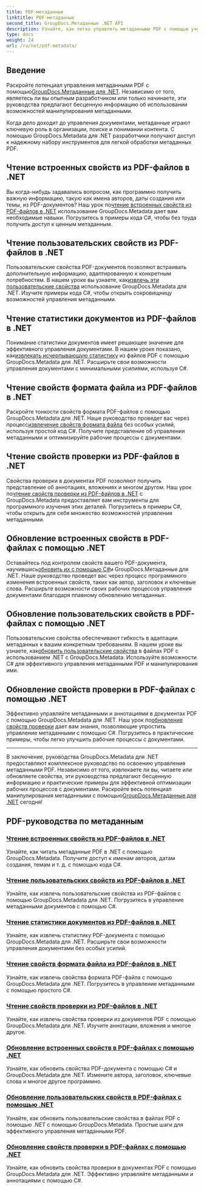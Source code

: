 ```yaml
---
title: PDF-метаданные
linktitle: PDF-метаданные
second_title: GroupDocs.Метаданные .NET API
description: Узнайте, как легко управлять метаданными PDF с помощью учебных пособий GroupDocs.Metadata для .NET. Доступ к встроенным и настраиваемым свойствам с помощью кода C#.
type: docs
weight: 24
url: /ru/net/pdf-metadata/
---
```

## Введение

 Раскройте потенциал управления метаданными PDF с помощью[GroupDocs.Метаданные для .NET](https://www.groupdocs.com/products/metadata/net). Независимо от того, являетесь ли вы опытным разработчиком или только начинаете, эти руководства предлагают бесценную информацию об использовании возможностей манипулирования метаданными.

Когда дело доходит до управления документами, метаданные играют ключевую роль в организации, поиске и понимании контента. С помощью GroupDocs.Metadata для .NET разработчики получают доступ к надежному набору инструментов для легкой обработки метаданных PDF.

## Чтение встроенных свойств из PDF-файлов в .NET

 Вы когда-нибудь задавались вопросом, как программно получить важную информацию, такую как имена авторов, даты создания или темы, из PDF-документов? Наш урок по[чтение встроенных свойств из PDF-файлов в .NET](./read-built-in-properties-pdfs/) использование GroupDocs.Metadata дает вам необходимые навыки. Погрузитесь в примеры кода C#, чтобы без труда получить доступ к ценным метаданным.


## Чтение пользовательских свойств из PDF-файлов в .NET

 Пользовательские свойства PDF-документов позволяют встраивать дополнительную информацию, адаптированную к конкретным потребностям. В нашем уроке вы узнаете, как[извлечь эти пользовательские свойства](./read-custom-properties-pdfs/) использование GroupDocs.Metadata для .NET. Изучите примеры кода C#, чтобы открыть сокровищницу возможностей управления метаданными.


## Чтение статистики документов из PDF-файлов в .NET

 Понимание статистики документов имеет решающее значение для эффективного управления документами. В нашем уроке показано, как[извлекать исчерпывающую статистику](./read-document-statistics-pdfs/) из файлов PDF с помощью GroupDocs.Metadata для .NET. Расширьте свои возможности управления документами с минимальными усилиями, используя C#.

## Чтение свойств формата файла из PDF-файлов в .NET

Раскройте тонкости свойств формата PDF-файлов с помощью GroupDocs.Metadata для .NET. Наше руководство проведет вас через процесс[извлечение свойств формата файла](./read-file-format-properties-pdfs/) без особых усилий, используя простой код C#. Получите представление об управлении метаданными и оптимизируйте рабочие процессы с документами.

## Чтение свойств проверки из PDF-файлов в .NET

 Свойства проверки в документах PDF позволяют получить представление об аннотациях, вложениях и многом другом. Наш урок по[чтение свойств проверки из PDF-файлов в .NET](./read-inspection-properties-pdfs/) с GroupDocs.Metadata предоставляет вам инструменты для программного изучения этих деталей. Погрузитесь в примеры C#, чтобы открыть для себя множество возможностей управления метаданными.

## Обновление встроенных свойств в PDF-файлах с помощью .NET

 Оставайтесь под контролем свойств вашего PDF-документа, научившись[обновить их с помощью C#](./update-built-in-properties-pdfs/)и GroupDocs.Метаданные для .NET. Наше руководство проведет вас через процесс программного изменения встроенных свойств, таких как автор, заголовок и ключевые слова. Расширьте возможности своих рабочих процессов управления документами благодаря плавному обновлению метаданных.

## Обновление пользовательских свойств в PDF-файлах с помощью .NET

 Пользовательские свойства обеспечивают гибкость в адаптации метаданных к вашим конкретным требованиям. В нашем уроке вы узнаете, как[обновить пользовательские свойства](./update-custom-properties-pdfs/) в файлах PDF с использованием .NET с GroupDocs.Metadata. Используйте возможности C# для эффективного управления метаданными PDF и манипулирования ими.

## Обновление свойств проверки в PDF-файлах с помощью .NET

 Эффективно управляйте метаданными и аннотациями в документах PDF с помощью GroupDocs.Metadata для .NET. Наш урок по[обновление свойств проверки](./update-inspection-properties-pdfs/) дает вам знания, позволяющие упростить управление метаданными с помощью C#. Погрузитесь в практические примеры, чтобы легко улучшить рабочие процессы с документами.

----

В заключение, руководства GroupDocs.Metadata для .NET предоставляют комплексное руководство по освоению управления метаданными PDF. Независимо от того, извлекаете ли вы, читаете или обновляете свойства, эти руководства предлагают бесценную информацию и практические примеры для эффективной оптимизации рабочих процессов с документами. Раскройте весь потенциал манипулирования метаданными с помощью[GroupDocs.Метаданные для .NET](https://www.groupdocs.com/products/metadata/net) сегодня!
## PDF-руководства по метаданным
### [Чтение встроенных свойств из PDF-файлов в .NET](./read-built-in-properties-pdfs/)
Узнайте, как читать метаданные PDF в .NET с помощью GroupDocs.Metadata. Получите доступ к именам авторов, датам создания, темам и т. д. с помощью кода C#.
### [Чтение пользовательских свойств из PDF-файлов в .NET](./read-custom-properties-pdfs/)
Узнайте, как извлечь пользовательские свойства из PDF-файлов с помощью GroupDocs.Metadata для .NET. Погрузитесь в управление метаданными документов с помощью C#.
### [Чтение статистики документов из PDF-файлов в .NET](./read-document-statistics-pdfs/)
Узнайте, как извлечь статистику PDF-документа с помощью GroupDocs.Metadata для .NET. Расширьте свои возможности управления документами без особых усилий.
### [Чтение свойств формата файла из PDF-файлов в .NET](./read-file-format-properties-pdfs/)
Узнайте, как извлечь свойства формата PDF-файла с помощью GroupDocs.Metadata для .NET. Погрузитесь в управление метаданными с помощью простого C#.
### [Чтение свойств проверки из PDF-файлов в .NET](./read-inspection-properties-pdfs/)
Узнайте, как извлечь свойства проверки из документов PDF с помощью GroupDocs.Metadata для .NET. Изучите аннотации, вложения и многое другое.
### [Обновление встроенных свойств в PDF-файлах с помощью .NET](./update-built-in-properties-pdfs/)
Узнайте, как обновить свойства PDF-документа с помощью C# и GroupDocs.Metadata для .NET. Измените автора, заголовок, ключевые слова и многое другое программно.
### [Обновление пользовательских свойств в PDF-файлах с помощью .NET](./update-custom-properties-pdfs/)
Узнайте, как обновить пользовательские свойства в файлах PDF с помощью .NET с помощью GroupDocs.Metadata. Простые шаги для эффективного управления метаданными PDF.
### [Обновление свойств проверки в PDF-файлах с помощью .NET](./update-inspection-properties-pdfs/)
Узнайте, как обновить свойства проверки в документах PDF с помощью GroupDocs.Metadata для .NET. Эффективно управляйте метаданными и аннотациями с помощью C#.